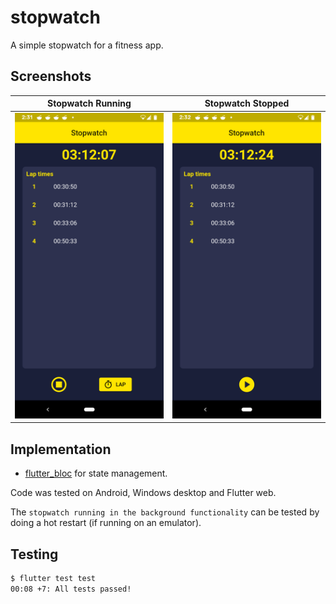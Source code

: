 # stopwatch

A simple stopwatch for a fitness app.

## Screenshots

Stopwatch Running | Stopwatch Stopped
--- | ---
![Running](/docs/running.png?raw=true "Running") | ![Stopped](/docs/stopped.png?raw=true "Stopped")

## Implementation

- [flutter_bloc](https://pub.dev/packages/flutter_bloc) for state management.

Code was tested on Android, Windows desktop and Flutter web.

The `stopwatch running in the background functionality` can be tested by doing a
hot restart (if running on an emulator).

## Testing

```bash
$ flutter test test
00:08 +7: All tests passed!
```

